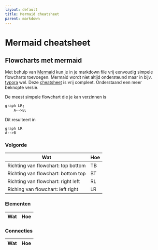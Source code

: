 ```yaml
---
layout: default
title: Mermaid cheatsheet
parent: markdown
---
```


# Mermaid cheatsheet

## Flowcharts met mermaid

Met behulp van [Mermaid](https://jojozhuang.github.io/tutorial/mermaid-cheat-sheet/) kun je in je markdown file vrij eenvoudig simpele flowcharts toevoegen. Mermaid wordt niet altijd ondersteund maar in bijv. [typora](https://support.typora.io/Draw-Diagrams-With-Markdown/) wel. Deze [cheatsheet](https://jojozhuang.github.io/tutorial/mermaid-cheat-sheet/) is vrij compleet. Onderstaand een meer beknopte versie.

De meest simpele flowchart die je kan verzinnen is

```markdown
graph LR;
    A-->B;
```

Dit resulteert in

```mermaid
graph LR
A-->B
```

### Volgorde

|Wat|Hoe|
|---|---|
|Richting van flowchart: top bottom| TB |
|Richting van flowchart: bottom top| BT |
|Richting van flowchart: right left | RL |
|Riching van flowchart: left right | LR |

### Elementen

|Wat|Hoe|
|---|---|

### Connecties

|Wat|Hoe|
|---|---|
